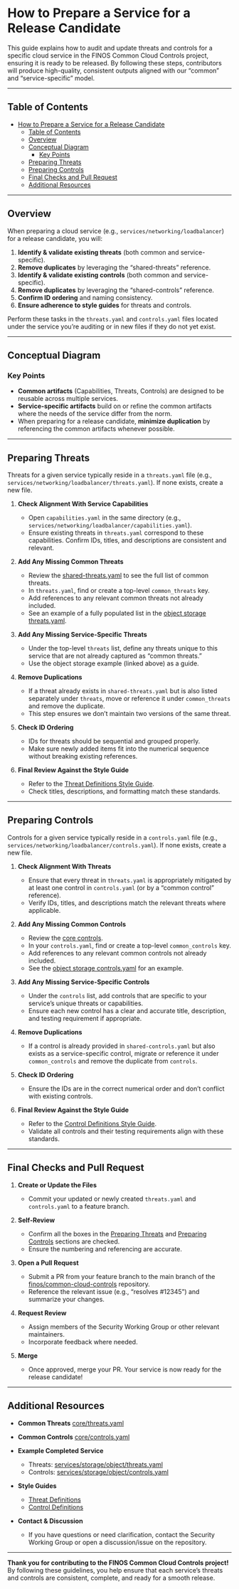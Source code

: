# How to Prepare a Service for a Release Candidate

This guide explains how to audit and update threats and controls for a specific cloud service in the FINOS Common Cloud Controls project, ensuring it is ready to be released. By following these steps, contributors will produce high-quality, consistent outputs aligned with our “common” and “service-specific” model.

---

## Table of Contents

- [How to Prepare a Service for a Release Candidate](#how-to-prepare-a-service-for-a-release-candidate)
  - [Table of Contents](#table-of-contents)
  - [Overview](#overview)
  - [Conceptual Diagram](#conceptual-diagram)
    - [Key Points](#key-points)
  - [Preparing Threats](#preparing-threats)
  - [Preparing Controls](#preparing-controls)
  - [Final Checks and Pull Request](#final-checks-and-pull-request)
  - [Additional Resources](#additional-resources)

---

## Overview

When preparing a cloud service (e.g., `services/networking/loadbalancer`) for a release candidate, you will:

1. **Identify & validate existing threats** (both common and service-specific).
2. **Remove duplicates** by leveraging the “shared-threats” reference.
3. **Identify & validate existing controls** (both common and service-specific).
4. **Remove duplicates** by leveraging the “shared-controls” reference.
5. **Confirm ID ordering** and naming consistency.
6. **Ensure adherence to style guides** for threats and controls.

Perform these tasks in the `threats.yaml` and `controls.yaml` files located under the service you’re auditing or in new files if they do not yet exist.

---

## Conceptual Diagram

### Key Points

- **Common artifacts** (Capabilities, Threats, Controls) are designed to be reusable across multiple services.
- **Service-specific artifacts** build on or refine the common artifacts where the needs of the service differ from the norm.
- When preparing for a release candidate, **minimize duplication** by referencing the common artifacts whenever possible.

---

## Preparing Threats

Threats for a given service typically reside in a `threats.yaml` file (e.g., `services/networking/loadbalancer/threats.yaml`). If none exists, create a new file.

1. **Check Alignment With Service Capabilities**
   - Open `capabilities.yaml` in the same directory (e.g., `services/networking/loadbalancer/capabilities.yaml`).
   - Ensure existing threats in `threats.yaml` correspond to these capabilities. Confirm IDs, titles, and descriptions are consistent and relevant.

2. **Add Any Missing Common Threats**
   - Review the [shared-threats.yaml](/core/threats.yaml) to see the full list of common threats.
   - In `threats.yaml`, find or create a top-level `common_threats` key.
   - Add references to any relevant common threats not already included.
   - See an example of a fully populated list in the [object storage threats.yaml](/services/storage/object/threats.yaml).

3. **Add Any Missing Service-Specific Threats**
   - Under the top-level `threats` list, define any threats unique to this service that are not already captured as “common threats.”
   - Use the object storage example (linked above) as a guide.

4. **Remove Duplications**
   - If a threat already exists in `shared-threats.yaml` but is also listed separately under `threats`, move or reference it under `common_threats` and remove the duplicate.
   - This step ensures we don’t maintain two versions of the same threat.

5. **Check ID Ordering**
   - IDs for threats should be sequential and grouped properly.
   - Make sure newly added items fit into the numerical sequence without breaking existing references.

6. **Final Review Against the Style Guide**
   - Refer to the [Threat Definitions Style Guide](/docs/community-guidelines/content-standards-and-practices/threat-definitions.md).
   - Check titles, descriptions, and formatting match these standards.

---

## Preparing Controls

Controls for a given service typically reside in a `controls.yaml` file (e.g., `services/networking/loadbalancer/controls.yaml`). If none exists, create a new file.

1. **Check Alignment With Threats**
   - Ensure that every threat in `threats.yaml` is appropriately mitigated by at least one control in `controls.yaml` (or by a “common control” reference).
   - Verify IDs, titles, and descriptions match the relevant threats where applicable.

2. **Add Any Missing Common Controls**
   - Review the [core controls](/core/controls.yaml).
   - In your `controls.yaml`, find or create a top-level `common_controls` key.
   - Add references to any relevant common controls not already included.
   - See the [object storage controls.yaml](/services/storage/object/controls.yaml) for an example.

3. **Add Any Missing Service-Specific Controls**
   - Under the `controls` list, add controls that are specific to your service’s unique threats or capabilities.
   - Ensure each new control has a clear and accurate title, description, and testing requirement if appropriate.

4. **Remove Duplications**
   - If a control is already provided in `shared-controls.yaml` but also exists as a service-specific control, migrate or reference it under `common_controls` and remove the duplicate from `controls`.

5. **Check ID Ordering**
   - Ensure the IDs are in the correct numerical order and don’t conflict with existing controls.

6. **Final Review Against the Style Guide**
   - Refer to the [Control Definitions Style Guide](/docs/community-guidelines/content-standards-and-practices/control-definitions.md).
   - Validate all controls and their testing requirements align with these standards.

---

## Final Checks and Pull Request

1. **Create or Update the Files**
   - Commit your updated or newly created `threats.yaml` and `controls.yaml` to a feature branch.

2. **Self-Review**
   - Confirm all the boxes in the [Preparing Threats](#preparing-threats) and [Preparing Controls](#preparing-controls) sections are checked.
   - Ensure the numbering and referencing are accurate.

3. **Open a Pull Request**
   - Submit a PR from your feature branch to the main branch of the [finos/common-cloud-controls](https://github.com/finos/common-cloud-controls) repository.
   - Reference the relevant issue (e.g., “resolves #12345”) and summarize your changes.

4. **Request Review**
   - Assign members of the Security Working Group or other relevant maintainers.
   - Incorporate feedback where needed.

5. **Merge**
   - Once approved, merge your PR. Your service is now ready for the release candidate!

---

## Additional Resources

- **Common Threats**
  [core/threats.yaml](/core/threats.yaml)

- **Common Controls**
  [core/controls.yaml](/core/controls.yaml)

- **Example Completed Service**
  - Threats: [services/storage/object/threats.yaml](/services/storage/object/threats.yaml)
  - Controls: [services/storage/object/controls.yaml](/services/storage/object/controls.yaml)

- **Style Guides**
  - [Threat Definitions](/docs/community-guidelines/content-standards-and-practices/threat-definitions.md)
  - [Control Definitions](/docs/community-guidelines/content-standards-and-practices/control-definitions.md)

- **Contact & Discussion**
  - If you have questions or need clarification, contact the Security Working Group or open a discussion/issue on the repository.

---

**Thank you for contributing to the FINOS Common Cloud Controls project!** By following these guidelines, you help ensure that each service’s threats and controls are consistent, complete, and ready for a smooth release.
